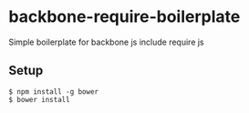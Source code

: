 backbone-require-boilerplate
============================

Simple boilerplate for backbone js include require js 

## Setup

```
$ npm install -g bower
$ bower install
```
